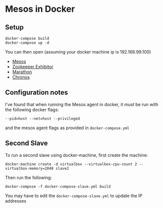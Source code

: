 # Mesos in Docker

## Setup

```
docker-compose build
docker-compose up -d
```

You can then open (assuming your docker machine ip is 192.168.99.100)

* [Mesos](http://192.168.99.100:5050)
* [Zookeeper Exhibitor](http://192.168.99.100:8181)
* [Marathon](http://192.168.99.100:8080)
* [Chronos](http://192.168.99.100:4400)


## Configuration notes

I've found that when running the Mesos agent in docker, it _must_ be run with
the following docker flags:

```
--pid=host --net=host --privileged
```

and the mesos agent flags as provided in `docker-compose.yml`


## Second Slave

To run a second slave using docker-machine, first create the machine:

```
docker-machine create -d virtualbox --virtualbox-cpu-count 2 --virtualbox-memory=2048 slave2
```

Then run the following:

```
docker-compose -f docker-compose-slave.yml build
```

You may have to edit the `docker-compose-slave.yml` to update the IP addresses
